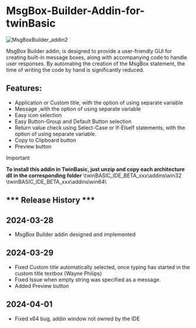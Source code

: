 # MsgBox-Builder-Addin-for-twinBasic

![MsgBoxBuilder_addin2](https://github.com/sokinkeso/MsgBox-Builder-Addin-for-twinBasic/assets/113173954/fce25964-9517-4e7e-a608-06bbd3c9362f)


MsgBox Builder addin, is designed to provide a user-friendly GUI for creating built-in message boxes, 
along with accompanying code to handle user responses.
By automating the creation of the MsgBox statement, the time of writing the code by hand is significantly reduced.


Features:
---------
- Application or Custom title, with the option of using separate variable
- Message ,with the option of using separate variable
- Easy icon selection
- Easy Button-Group and Default Button selection
- Return value check using Select-Case or If-ElseIf statements, with the option of using separate variable.
- Copy to Clipboard button
- Preview button


> [!IMPORTANT]  
> **To install this addin in TwinBasic, just unzip and copy each architecture dll in the corresponding folder**
> \twinBASIC_IDE_BETA_xxx\addins\win32\
> \twinBASIC_IDE_BETA_xxx\addins\win64\


*** Release History ***
-----------------

2024-03-28
----------
- MsgBox Builder addin designed and implemented

2024-03-29
----------
- Fixed Custom title automatically selected, once typing has started in the custom title textbox (Wayne Philips)
- Fixed Issue when empty string was specified as a message.
- Added Preview button

2024-04-01
----------
- Fixed x64 bug, addin window not owned by the IDE

